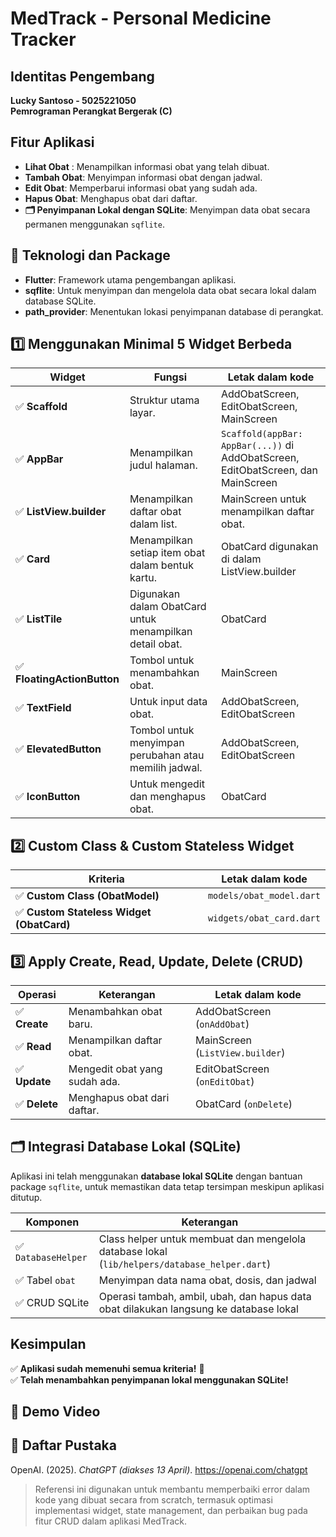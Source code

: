 # MedTrack - Personal Medicine Tracker

## Identitas Pengembang

**Lucky Santoso - 5025221050**  
**Pemrograman Perangkat Bergerak (C)**

## Fitur Aplikasi

- **Lihat Obat** : Menampilkan informasi obat yang telah dibuat.
- **Tambah Obat**: Menyimpan informasi obat dengan jadwal.
- **Edit Obat**: Memperbarui informasi obat yang sudah ada.
- **Hapus Obat**: Menghapus obat dari daftar.
- **🗂️ Penyimpanan Lokal dengan SQLite**: Menyimpan data obat secara permanen menggunakan `sqflite`.

## 🔧 Teknologi dan Package

- **Flutter**: Framework utama pengembangan aplikasi.
- **sqflite**: Untuk menyimpan dan mengelola data obat secara lokal dalam database SQLite.
- **path_provider**: Menentukan lokasi penyimpanan database di perangkat.

## 1️⃣ Menggunakan Minimal 5 Widget Berbeda

| Widget                      | Fungsi                                                  | Letak dalam kode                                                                 |
| --------------------------- | ------------------------------------------------------- | -------------------------------------------------------------------------------- |
| ✅ **Scaffold**             | Struktur utama layar.                                   | AddObatScreen, EditObatScreen, MainScreen                                        |
| ✅ **AppBar**               | Menampilkan judul halaman.                              | `Scaffold(appBar: AppBar(...))` di AddObatScreen, EditObatScreen, dan MainScreen |
| ✅ **ListView.builder**     | Menampilkan daftar obat dalam list.                     | MainScreen untuk menampilkan daftar obat.                                        |
| ✅ **Card**                 | Menampilkan setiap item obat dalam bentuk kartu.        | ObatCard digunakan di dalam ListView.builder                                     |
| ✅ **ListTile**             | Digunakan dalam ObatCard untuk menampilkan detail obat. | ObatCard                                                                         |
| ✅ **FloatingActionButton** | Tombol untuk menambahkan obat.                          | MainScreen                                                                       |
| ✅ **TextField**            | Untuk input data obat.                                  | AddObatScreen, EditObatScreen                                                    |
| ✅ **ElevatedButton**       | Tombol untuk menyimpan perubahan atau memilih jadwal.   | AddObatScreen, EditObatScreen                                                    |
| ✅ **IconButton**           | Untuk mengedit dan menghapus obat.                      | ObatCard                                                                         |

## 2️⃣ Custom Class & Custom Stateless Widget

| Kriteria                                  | Letak dalam kode         |
| ----------------------------------------- | ------------------------ |
| ✅ **Custom Class (ObatModel)**           | `models/obat_model.dart` |
| ✅ **Custom Stateless Widget (ObatCard)** | `widgets/obat_card.dart` |

## 3️⃣ Apply Create, Read, Update, Delete (CRUD)

| Operasi       | Keterangan                    | Letak dalam kode                |
| ------------- | ----------------------------- | ------------------------------- |
| ✅ **Create** | Menambahkan obat baru.        | AddObatScreen (`onAddObat`)     |
| ✅ **Read**   | Menampilkan daftar obat.      | MainScreen (`ListView.builder`) |
| ✅ **Update** | Mengedit obat yang sudah ada. | EditObatScreen (`onEditObat`)   |
| ✅ **Delete** | Menghapus obat dari daftar.   | ObatCard (`onDelete`)           |

## 🗂️ Integrasi Database Lokal (SQLite)

Aplikasi ini telah menggunakan **database lokal SQLite** dengan bantuan package `sqflite`, untuk memastikan data tetap tersimpan meskipun aplikasi ditutup.

| Komponen            | Keterangan                                                                                   |
| ------------------- | -------------------------------------------------------------------------------------------- |
| ✅ `DatabaseHelper` | Class helper untuk membuat dan mengelola database lokal (`lib/helpers/database_helper.dart`) |
| ✅ Tabel `obat`     | Menyimpan data nama obat, dosis, dan jadwal                                                  |
| ✅ CRUD SQLite      | Operasi tambah, ambil, ubah, dan hapus data obat dilakukan langsung ke database lokal        |

## Kesimpulan

✅ **Aplikasi sudah memenuhi semua kriteria!** 🚀  
✅ **Telah menambahkan penyimpanan lokal menggunakan SQLite!**

## 🎥 Demo Video

## 📌 Daftar Pustaka

OpenAI. (2025). _ChatGPT (diakses 13 April)_. https://openai.com/chatgpt

> Referensi ini digunakan untuk membantu memperbaiki error dalam kode yang dibuat secara from scratch, termasuk optimasi implementasi widget, state management, dan perbaikan bug pada fitur CRUD dalam aplikasi MedTrack.
